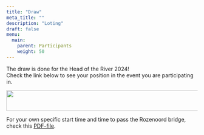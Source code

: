 ```yaml
---
title: "Draw"
meta_title: ""
description: "Loting"
draft: false
menu:
  main:
    parent: Participants
    weight: 50
---
```

The draw is done for the Head of the River 2024!    
Check the link below to see your position in the event you are participating in.


<a href="https://hoesnelwasik.nl/head/2024/loting" target="_blank"><img alt="" height="54" src="https://poweredbyiris.nl/wp-content/uploads/2014/04/banner_poweredbyiris1.png" width="519"></a>

For your own specific start time and time to pass the Rozenoord bridge, check this [PDF-file](../../deelnemers/loting/documents/Starttijd_per_ploeg_Head_2024.pdf).